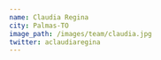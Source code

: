 ```yaml
---
name: Claudia Regina
city: Palmas-TO
image_path: /images/team/claudia.jpg
twitter: aclaudiaregina
---
```

